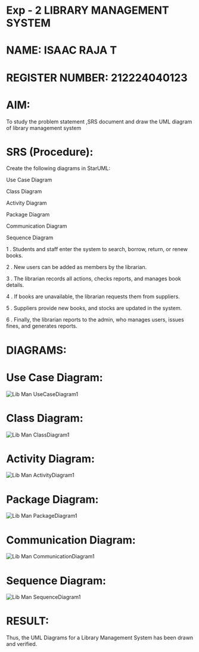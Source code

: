 # Exp - 2 LIBRARY MANAGEMENT SYSTEM

# NAME: ISAAC RAJA T
# REGISTER NUMBER: 212224040123

# AIM:
To study the problem statement ,SRS document and draw the UML diagram of library management system



# SRS (Procedure):
Create the following diagrams in StarUML:

Use Case Diagram

Class Diagram

Activity Diagram

Package Diagram

Communication Diagram

Sequence Diagram

1 . Students and staff enter the system to search, borrow, return, or renew books.

2 . New users can be added as members by the librarian.

3 . The librarian records all actions, checks reports, and manages book details.

4 . If books are unavailable, the librarian requests them from suppliers.

5 . Suppliers provide new books, and stocks are updated in the system.

6 . Finally, the librarian reports to the admin, who manages users, issues fines, and generates reports.

# DIAGRAMS:
# Use Case Diagram:
![Lib Man UseCaseDiagram1](https://github.com/user-attachments/assets/ef0aee56-3c7e-427f-8bd6-fdb14e49e214)

# Class Diagram:
![Lib Man ClassDiagram1](https://github.com/user-attachments/assets/d7990382-c1b5-4184-b3ab-85fd8068cc1c)

# Activity Diagram:
![Lib Man ActivityDiagram1](https://github.com/user-attachments/assets/7b2d64c6-9db4-4158-a702-6c3d78c2d700)

# Package Diagram:
![Lib Man PackageDiagram1](https://github.com/user-attachments/assets/239999e9-369c-425f-80ed-9308c81a61cb)

# Communication Diagram:
![Lib Man CommunicationDiagram1](https://github.com/user-attachments/assets/96acd731-5e19-4e16-87e7-bb19c0b7df20)

# Sequence Diagram:
![Lib Man SequenceDiagram1](https://github.com/user-attachments/assets/76b89af5-1172-41a1-88c2-cbd84096cbbd)





# RESULT:
Thus, the UML Diagrams for a Library Management System has been drawn and verified.


